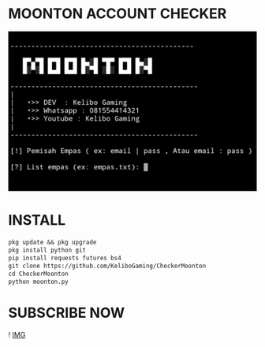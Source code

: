 # MOONTON ACCOUNT CHECKER

![IMG](ss.png)

# INSTALL
```
pkg update && pkg upgrade
pkg install python git
pip install requests futures bs4
git clone https://github.com/KeliboGaming/CheckerMoonton
cd CheckerMoonton
python moonton.py
```

# SUBSCRIBE NOW

! [IMG](yt.jpg)
